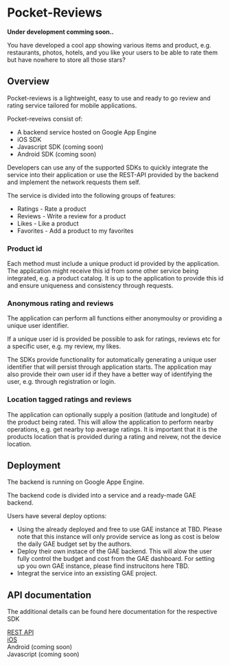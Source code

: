 # Pocket-Reviews

**Under development comming soon..**

You have developed a cool app showing various items and product, e.g. restaurants, photos, hotels, and you like your users to be able to rate them but have nowhere to store all those stars? 

## Overview
Pocket-reviews is a lightweight, easy to use and ready to go review and rating service tailored for mobile applications.

Pocket-reveiws consist of:

* A backend service hosted on Google App Engine  
* iOS SDK  
* Javascript SDK (coming soon)  
* Android SDK (coming soon)  

Developers can use any of the supported SDKs to quickly integrate the service into their application or use the REST-API provided by the backend and implement the network requests them self.

The service is divided into the following groups of features:

* Ratings - Rate a product  
* Reviews - Write a review for a product  
* Likes - Like a product  
* Favorites - Add a product to my favorites

### Product id

Each method must include a unique product id provided by the application. The application might receive this id from some other service being integrated, e.g. a product catalog. It is up to the application to provide this id and ensure uniqueness and consistency through requests.

### Anonymous rating and reviews
The application can perform all functions either anonymoulsy or providing a unique user identifier.

If a unique user id is provided be possible to ask for ratings, reviews etc for a specific user, e.g. my review, my likes.

The SDKs provide functionality for automatically generating a unique user identifier that will persist through application starts. The application may also provide their own user id if they have a better way of identifying the user, e.g. through registration or login.

### Location tagged ratings and reviews
The application can optionally supply a position (latitude and longitude) of the product being rated. This will allow the application to perform nearby operations, e.g. get nearby top average ratings. It is important that it is the products location that is provided during a rating and reivew, not the device location.

## Deployment
The backend is running on Google Appe Engine. 

The backend code is divided into a service and a ready-made GAE backend.

Users have several deploy options:

* Using the already deployed and free to use GAE instance at TBD. Please note that this instance will only provide service as long as cost is below the daily GAE budget set by the authors.
* Deploy their own instace of the GAE backend. This will alow the user fully control the budget and cost from the GAE dashboard. For setting up you own GAE instance, please find instrucitons here TBD.
* Integrat the service into an exsisting GAE project.

## API documentation
The additional details can be found here documentation for the respective SDK

[REST API](http://pocket-reviews.appspot.com/doc/rest-api/api.html)  
[iOS](http://pocket-reviews.appspot.com/doc/ios/index.html)  
Android (coming soon)  
Javascript (coming soon)

